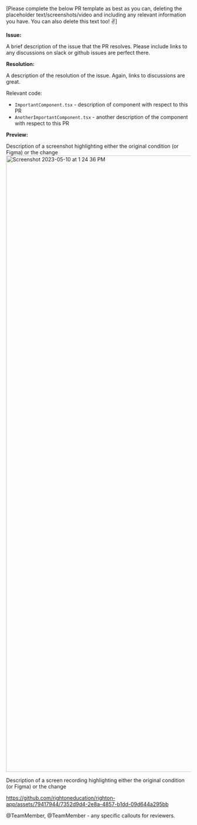 [Please complete the below PR template as best as you can, deleting the placeholder text/screenshots/video and including any relevant information you have. You can also delete this text too! :v:]

**Issue:**

A brief description of the issue that the PR resolves. Please include links to any discussions on slack or github issues are perfect there.


**Resolution:**

A description of the resolution of the issue. Again, links to discussions are great. 

Relevant code:
- `ImportantComponent.tsx` - description of component with respect to this PR
- `AnotherImportantComponent.tsx` - another description of the component with respect to this PR


**Preview:**

Description of a screenshot highlighting either the original condition (or Figma) or the change
<img width="1675" alt="Screenshot 2023-05-10 at 1 24 36 PM" src="https://github.com/rightoneducation/righton-app/assets/79417944/3a65001f-b3df-4c69-95de-043c6163fdaf">

Description of a screen recording highlighting either the original condition (or Figma) or the change

https://github.com/rightoneducation/righton-app/assets/79417944/7352d9d4-2e8a-4857-b1dd-09d644a295bb

@TeamMember, @TeamMember - any specific callouts for reviewers. 
